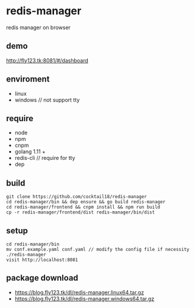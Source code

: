 # redis-manager
redis manager on browser

## demo
http://fly123.tk:8081/#/dashboard

## enviroment
- linux
- windows // not support tty

## require
- node 
- npm
- cnpm
- golang 1.11 +
- redis-cli // require for tty
- dep

## build
```
git clone https://github.com/cocktail18/redis-manager
cd redis-manager/bin && dep ensure && go build redis-manager
cd redis-manager/frontend && cnpm install && npm run build
cp -r redis-manager/frontend/dist redis-manager/bin/dist
```

## setup
```
cd redis-manager/bin
mv conf.example.yaml conf.yaml // modify the config file if necessity 
./redis-manager
visit http://localhost:8081
```

## package download
- https://blog.fly123.tk/dl/redis-manager.linux64.tar.gz
- https://blog.fly123.tk/dl/redis-manager.windows64.tar.gz

